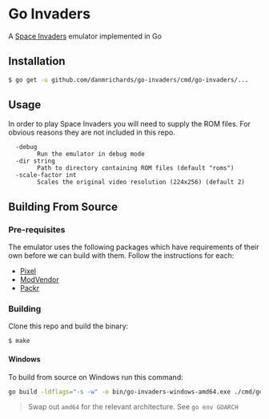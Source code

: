 # Go Invaders
A [Space Invaders][1] emulator implemented in Go

## Installation
```bash
$ go get -u github.com/danmrichards/go-invaders/cmd/go-invaders/...
```
## Usage
In order to play Space Invaders you will need to supply the ROM files. For
obvious reasons they are not included in this repo.
```
  -debug
        Run the emulator in debug mode
  -dir string
        Path to directory containing ROM files (default "roms")
  -scale-factor int
        Scales the original video resolution (224x256) (default 2)
```

## Building From Source
### Pre-requisites
The emulator uses the following packages which have requirements of their own
before we can build with them. Follow the instructions for each:

* [Pixel][2]
* [ModVendor][3]
* [Packr][4]

### Building
Clone this repo and build the binary:
```bash
$ make
```

#### Windows
To build from source on Windows run this command: 
```bash
go build -ldflags="-s -w" -o bin/go-invaders-windows-amd64.exe ./cmd/go-invaders
```
> Swap out `amd64` for the relevant architecture. See `go env GOARCH`

[1]: https://en.wikipedia.org/wiki/Space_Invaders
[2]: https://github.com/faiface/pixel#requirements
[3]: https://github.com/goware/modvendor
[4]: https://github.com/gobuffalo/packr/tree/master/v2

